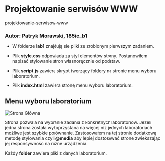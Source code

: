 # Projektowanie serwisów WWW
projektowanie-serwisow-www

### Autor: Patryk Morawski, 185ic_b1

- W folderze **lab1** znajdują sie pliki ze zrobionym pierwszym zadaniem.

- Plik **style.css** odpowiada za styl elementów strony. Postanowiłem napisać stylowanie stron własnoręcznie od podstaw.

- Plik **script.js** zawiera skrypt tworzący foldery na stronie menu wyboru laboratorium.

- Plik **index.html** zawiera stronę menu wyboru laboratorium.

## Menu wyboru laboratorium
![Strona Główna](https://i.imgur.com/WMnag12.png)

Strona pozwala na wybranie zadania z konkretnych laboratoriów. Jeżeli jedna strona została wykoprzystana na więcej niz jednych laboratoriach możliwe jest szybkie porównanie. Zastosowałem na tej stronie dodatkową metodę stylowania czyli **@media** aby lepiej dostosować strone zwiekszając jej responsywnośc na różne urządzenia.

Każdy **folder** zawiera pliki z danych laboratorium.